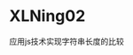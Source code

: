 # XLNing02
应用js技术实现字符串长度的比较
<!DOCTYPE html>
<html>
<head>
    <meta http-equiv="Content-Type" content="text/html; charset=utf-8">
    <script type="text/javascript">
        function compare()
        {
            var string1 = String(document.getElementById("first_string").value);
            var string2 = String(document.getElementById("second_string").value);
            var len1 = string1.length;
            var len2 = string2.length;
            while(1)
            {
                if(len1 == 0 && len2 == 0)
                {
                    document.getElementById("show_result").value = string1 + '=' + string2;
                    break;
                }
                if(len1 == 0 && len2 != 0 || len1 != 0 && len2 == 0)
                {
                    document.getElementById("show_result").value = string1 + '!=' + string2;
                    break;
                }
                if(len1 > 0&& len2 > 0)
                {
                    var char1,char2;
                    char1 = string1.charAt(0);
                    char2 = string2.charAt(0);
                    if(char1 != char2)
                    {
                        document.getElementById("show_result").value = string1 + '!=' + string2;
                        break;
                    }
                    else
                    {
                        string1 = string1.substring(0);
                        len1 = string1.length;
                        string2 = string2.substring(0);
                        len2 = string2.length;
                    }
                }
            }
        }

        function clean()
        {
            document.getElementById("first_string").value = '';
            document.getElementById("second_string").value = '';
            document.getElementById("show_result").value = '';
        }
    </script>
</head>
<body>
<table border="1" align="center">
    <tr>
        <td colspan="2" align="center">
            字符串比较
        </td>
    </tr>
    <tr>
        <td align="right">
            请输入第一个字符串：
        </td>
        <td>
            <input type="text" name="first" id="first_string"/>
        </td>
    </tr>
    <tr>
        <td align="right">
            请输入第二个字符串：
        </td>
        <td>
            <input type="text" name="second" id="second_string"/>
        </td>
    </tr>
    <tr>
        <td colspan="2" align="center">
            <input type="text" name="show" id="show_result" style="width: 320px"/>
        </td>
    </tr>
    <tr>
        <td colspan="2" align="center">
            <button type="button" id="compare_btn" onclick="compare();">比较</button>
            <input type="button" id="clean_btn" value="清空" onclick="clean()"/>
        </td>
    </tr>
</table>
</body>
</html>

